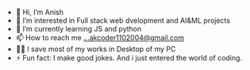 - 👋 Hi, I’m Anish
- 👀 I’m interested in Full stack web dvelopment and AI&ML projects
- 🌱 I’m currently learning JS and python
- 📫 How to reach me ...akcoder1102004@gmail.com
- 👨‍💻 I save most of my works in Desktop of my PC
- ⚡ Fun fact: I make good jokes. And i just entered the world of coding.

<!---
Anishkumar100/Anishkumar100 is a ✨ special ✨ repository because its `README.md` (this file) appears on your GitHub profile.
You can click the Preview link to take a look at your changes.
--->
